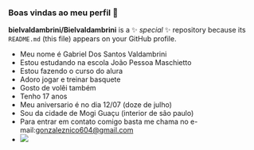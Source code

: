 ### Boas vindas ao meu perfil 💙


**bielvaldambrini/Bielvaldambrini** is a ✨ _special_ ✨ repository because its `README.md` (this file) appears on your GitHub profile.

- Meu nome é Gabriel Dos Santos Valdambrini
- Estou estudando na escola João Pessoa Maschietto
- Estou fazendo o curso do alura
- Adoro jogar e treinar basquete
- Gosto de volêi também
- Tenho 17 anos
- Meu aniversario é no dia 12/07 (doze de julho)
- Sou da cidade de Mogi Guaçu (interior de são paulo)
- Para entrar em contato comigo basta me chama no e-mail:gonzaleznico604@gmail.com
- ![](https://media1.tenor.com/m/kPBGULXYKz8AAAAC/%D8%A7%D9%84%D9%86%D8%B5%D8%B1-ronaldo-al-nassr.gif)
